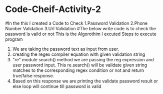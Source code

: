 # Code-Cheif-Activity-2
#In the this I created a Code to Check 
1.Password Validation
2.Phone Number Validation
3.Url Validation
#The below write code is to check the password is vaild or not 
 This is the Algorothim I excuted
 Steps to execute program
1. We are taking the password text as input from user.
2. creating the regex  compiler equation with given validation string
3. "re" module search() method we are passing the reg expression and user password input. This re.search() will be validate given string matches to the corresponding regex condition or not and return true/false response.
4. Based on this response we are printing the validate password result or else loop will continue till password is valid
